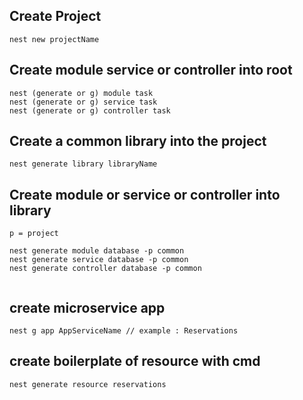 ## Create Project

```
nest new projectName

```

## Create module service or controller into root

```
nest (generate or g) module task
nest (generate or g) service task
nest (generate or g) controller task
```

## Create a common library into the project

```
nest generate library libraryName

```

## Create module or service or controller into library

```
p = project

nest generate module database -p common
nest generate service database -p common
nest generate controller database -p common


```

## create microservice app

```
nest g app AppServiceName // example : Reservations
```

## create boilerplate of resource with cmd

```
nest generate resource reservations
```
